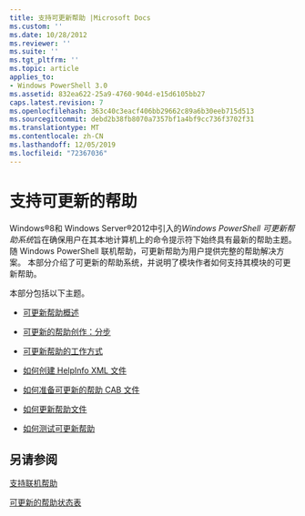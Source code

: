 ```yaml
---
title: 支持可更新帮助 |Microsoft Docs
ms.custom: ''
ms.date: 10/28/2012
ms.reviewer: ''
ms.suite: ''
ms.tgt_pltfrm: ''
ms.topic: article
applies_to:
- Windows PowerShell 3.0
ms.assetid: 832ea622-25a9-4760-904d-e15d6105bb27
caps.latest.revision: 7
ms.openlocfilehash: 363c40c3eacf406bb29662c89a6b30eeb715d513
ms.sourcegitcommit: debd2b38fb8070a7357bf1a4bf9cc736f3702f31
ms.translationtype: MT
ms.contentlocale: zh-CN
ms.lasthandoff: 12/05/2019
ms.locfileid: "72367036"
---
```

# <a name="supporting-updatable-help"></a>支持可更新的帮助

Windows®8和 Windows Server®2012中引入的*Windows PowerShell 可更新帮助系统*旨在确保用户在其本地计算机上的命令提示符下始终具有最新的帮助主题。 随 Windows PowerShell 联机帮助，可更新帮助为用户提供完整的帮助解决方案。 本部分介绍了可更新的帮助系统，并说明了模块作者如何支持其模块的可更新帮助。

本部分包括以下主题。

- [可更新帮助概述](./updatable-help-overview.md)

- [可更新的帮助创作：分步](./updatable-help-authoring-step-by-step.md)

- [可更新帮助的工作方式](./how-updatable-help-works.md)

- [如何创建 HelpInfo XML 文件](./how-to-create-a-helpinfo-xml-file.md)

- [如何准备可更新的帮助 CAB 文件](./how-to-prepare-updatable-help-cab-files.md)

- [如何更新帮助文件](./how-to-update-help-files.md)

- [如何测试可更新帮助](./how-to-test-updatable-help.md)

## <a name="see-also"></a>另请参阅

[支持联机帮助](./supporting-online-help.md)

[可更新的帮助状态表](https://www.microsoft.com/en-us/itpro/windows)